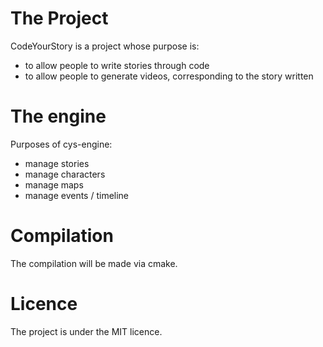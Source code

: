 # The Project

CodeYourStory is a project whose purpose is:
- to allow people to write stories through code
- to allow people to generate videos, corresponding to the story written

# The engine

Purposes of cys-engine:

- manage stories
- manage characters
- manage maps
- manage events / timeline

# Compilation

The compilation will be made via cmake.

# Licence

The project is under the MIT licence.



